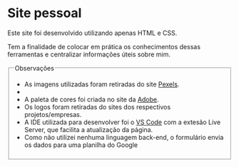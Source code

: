 # Site pessoal
<p>Este site foi desenvolvido utilizando apenas HTML e CSS.</p>
<p>Tem a finalidade de colocar em prática os conhecimentos dessas ferramentas e centralizar informações úteis sobre mim.</P>

<fieldset>
    <legend>Observações</legend>
    <ul>
    <li>As imagens utilizadas foram retiradas do site <a href="https://www.pexels.com/pt-br/">Pexels</a>.<li>
    <li>A paleta de cores foi criada no site da <a href="https://color.adobe.com/pt/create/color-wheel">Adobe</a>.</li>
    <li>Os logos foram retiradas do sites dos respectivos projetos/empresas.</li>
    <li>A IDE utilizada para desenvolver foi o <a href="https://code.visualstudio.com/">VS Code</a> com a extesão Live Server, que facilita a atualização da página.</li>
    <li>Como não utilizei nenhuma linguagem back-end, o formulário envia os dados para uma planilha do Google</li>
    </ul>
</fieldset>
